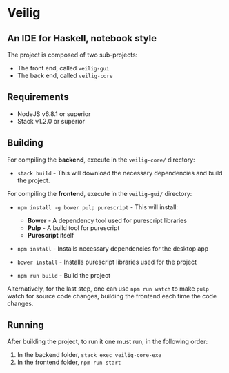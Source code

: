# Veilig
## An IDE for Haskell, notebook style

The project is composed of two sub-projects:

- The front end, called `veilig-gui`
- The back end, called `veilig-core`

## Requirements

- NodeJS v6.8.1 or superior
- Stack v1.2.0 or superior

## Building

For compiling the **backend**, execute in the `veilig-core/` directory:

- `stack build` - This will download the necessary dependencies and build the project.

For compiling the **frontend**, execute in the `veilig-gui/` directory:

- `npm install -g bower pulp purescript` - This will install:
    - **Bower** - A dependency tool used for purescript libraries
    - **Pulp** - A build tool for purescript
    - **Purescript** itself

- `npm install` - Installs necessary dependencies for the desktop app
- `bower install` - Installs purescript libraries used for the project
- `npm run build` - Build the project

Alternatively, for the last step, one can use `npm run watch` to make `pulp`
watch for source code changes, building the frontend each time the code changes.

## Running

After building the project, to run it one must run, in the following order:

1. In the backend folder, `stack exec veilig-core-exe`
2. In the frontend folder, `npm run start`

